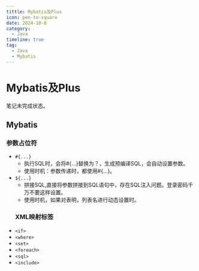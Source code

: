 ```yaml
---
tittle: Mybatis及Plus
icon: pen-to-square
date: 2024-10-8
category:
  - Java
timeline: true
tag:
  - Java
  - Mybatis
---
```


# Mybatis及Plus
笔记未完成状态。
<!-- more -->
## Mybatis
### 参数占位符  
- ```#{...} ```
  - 执行SQL时，会将#{...}替换为？，生成预编译SQL，会自动设置参数。
  - 使用时机：参数传递时，都使用#{...}。
- ```${...}```
  - 拼接SQL,直接将参数拼接到SQL语句中，存在SQL注入问题。登录密码千万不要这样设置。
  - 使用时机，如果对表明，列表名进行动态设置时。
  ### XML映射标签  
- ```<if>```
- ```<where>```
- ```<set>```
- ```<foreach>```
- ```<sql> ```
- ```<include>```
